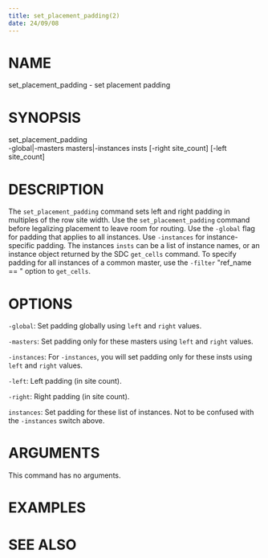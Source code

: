 ```yaml
---
title: set_placement_padding(2)
date: 24/09/08
---
```


# NAME

set_placement_padding - set placement padding

# SYNOPSIS

set_placement_padding   
    -global|-masters masters|-instances insts
    [-right site_count]
    [-left site_count]


# DESCRIPTION

The `set_placement_padding` command sets left and right padding in multiples
of the row site width. Use the `set_placement_padding` command before
legalizing placement to leave room for routing. Use the `-global` flag
for padding that applies to all instances. Use  `-instances`
for instance-specific padding.  The instances `insts` can be a list of instance
names, or an instance object returned by the SDC `get_cells` command. To
specify padding for all instances of a common master, use the `-filter`
"ref_name == <name>" option to `get_cells`.

# OPTIONS

`-global`:  Set padding globally using `left` and `right` values.

`-masters`:   Set padding only for these masters using `left` and `right` values.

`-instances`:  For `-instances`, you will set padding only for these insts using `left` and `right` values.

`-left`:  Left padding (in site count).

`-right`:  Right padding (in site count).

`instances`:  Set padding for these list of instances. Not to be confused with the `-instances` switch above.

# ARGUMENTS

This command has no arguments.

# EXAMPLES

# SEE ALSO
